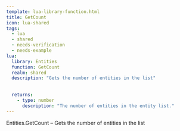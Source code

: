```yaml
---
template: lua-library-function.html
title: GetCount
icon: lua-shared
tags:
  - lua
  - shared
  - needs-verification
  - needs-example
lua:
  library: Entities
  function: GetCount
  realm: shared
  description: "Gets the number of entities in the list"
  
  
  returns:
    - type: number
      description: "The number of entities in the entity list."
---
```


<div class="lua__search__keywords">
Entities.GetCount &#x2013; Gets the number of entities in the list
</div>

